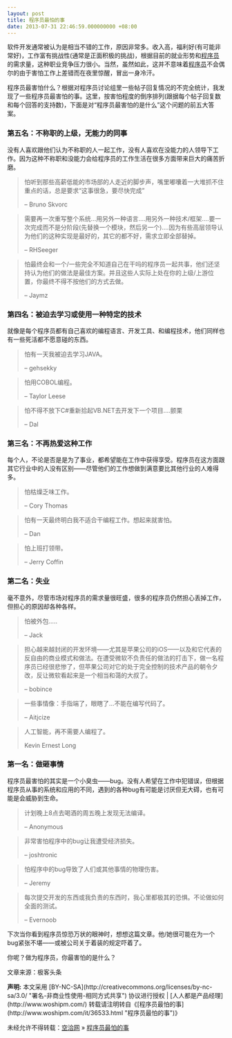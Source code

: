 ```yaml
---
layout: post
title: 程序员最怕的事
date: 2013-07-31 22:46:59.000000000 +08:00
---
```


软件开发通常被认为是相当不错的工作，原因非常多。收入高，福利好(有可能非常好)，工作富有挑战性(通常是正面积极的挑战)，根据目前的就业形势和<span class="wp_keywordlink_affiliate">[程序员](http://www.woshipm.com/tag/%E7%A8%8B%E5%BA%8F%E5%91%98 "查看 程序员 中的全部文章")</span>的需求量，这种职业竞争压力很小。当然，虽然如此，这并不意味着<span class="wp_keywordlink_affiliate">[程序员](http://www.woshipm.com/tag/%E7%A8%8B%E5%BA%8F%E5%91%98 "查看 程序员 中的全部文章")</span>不会偶尔的由于害怕工作上差错而在夜里惊醒，冒出一身冷汗。

<div>程序员最害怕什么？根据对程序员讨论组里一些帖子回复情况的不完全统计，我发现了一些程序员最害怕的事。这里，按害怕程度的倒序排列(跟据每个帖子回复数和每个回答的支持数)，下面是对“程序员最害怕的是什么”这个问题的前五大答案。

### 第五名：不称职的上级，无能力的同事

没有人喜欢跟他们认为不称职的人一起工作，没有人喜欢在没能力的人领导下工作。因为这种不称职和没能力会给程序员的工作生活在很多方面带来巨大的痛苦折磨。

> 怕听到那些高薪低能的市场部的人走近的脚步声，嘴里嘟囔着一大堆抓不住重点的话，总是要求“这事很急，要尽快完成”
> 
> – Bruno Skvorc

> 需要再一次重写整个系统…用另外一种语言….用另外一种技术/框架….要一次完成而不是分阶段(先替换一个模块，然后另一个)….因为有些高层领导认为他们的这种实现是最好的，其它的都不好，需求立即全部替掉。
> 
> – RHSeeger

> 怕最终会和一个/一些完全不知道自己在干吗的程序员一起共事，他们还坚持认为他们的做法是最佳方案。并且这些人实际上处在你的上级/上游位置，你最终不得不按他们的方式去做。
> 
> – Jaymz

### 第四名：被迫去学习或使用一种特定的技术

就像是每个程序员都有自己喜欢的编程语言、开发工具、和编程技术，他们同样也有一些死活都不愿意碰的东西。

> 怕有一天我被迫去学习JAVA。
> 
> – gehsekky

> 怕用COBOL编程。
> 
> – Taylor Leese

> 怕不得不放下C#重新拾起VB.NET去开发下一个项目….颤栗
> 
> – Dal

### 第三名：不再热爱这种工作

每个人，不论是否是是为了事业，都希望能在工作中获得享受。程序员在这方面跟其它行业中的人没有区别——尽管他们的工作想做到满意要比其他行业的人难得多。

> 怕枯燥乏味工作。
> 
> – Cory Thomas

> 怕有一天最终明白我不适合干编程工作。想起来就害怕。
> 
> – Dan

> 怕上班打领带。
> 
> – Jerry Coffin

### 第二名：失业

毫不意外，尽管市场对程序员的需求量很旺盛，很多的程序员仍然担心丢掉工作，但担心的原因却各种各样。

> 怕被外包…..
> 
> – Jack

> 担心越来越封闭的开发环境——尤其是苹果公司的iOS——以及和它代表的反自由的商业模式和做法。在遭受微软不负责任的做法的打击下，做一名程序员已经很悲惨了，但苹果公司对它的处于完全控制的技术产品的朝令夕改，反让微软看起来是一个相当和蔼的大叔了。
> 
> – bobince

> 一些事情像：手指端了，眼瞎了…不能在编写代码了。
> 
> – Aitjcize

> 人工智能，再不需要人编程了。
> 
> Kevin Ernest Long

### 第一名：做砸事情

程序员最害怕的其实是一个小臭虫——bug。没有人希望在工作中犯错误，但根据程序员从事的系统和应用的不同，遇到的各种bug有可能是讨厌但无大碍，也有可能是会威胁到生命。

> 计划晚上8点去喝酒的周五晚上发现无法编译。
> 
> – Anonymous

> 非常害怕程序中的bug让我遭受经济损失。
> 
> – joshtronic

> 怕程序中的bug导致了人们或其他事情的物理伤害。
> 
> – Jeremy

> 每次提交开发的东西或我负责的东西时，我心里都极其的恐惧。不论做如何全面的测试。
> 
> – Evernoob

下次当你看到程序员惊恐万状的眼神时，想想这篇文章。他/她很可能在为一个bug紧张不堪——或被公司关于着装的规定吓着了。

你呢？做为程序员，你最害怕的是什么？

文章来源：极客头条

</div><span style="font-weight:bold">声明:</span> 本文采用 [BY-NC-SA](http://creativecommons.org/licenses/by-nc-sa/3.0/ "署名-非商业性使用-相同方式共享") 协议进行授权 | [人人都是产品经理](http://www.woshipm.com/)  
转载请注明转自《[程序员最怕的事](http://www.woshipm.com/it/36533.html "程序员最怕的事")》

未经允许不得转载：[空洽网](http://kongqia.com) » [程序员最怕的事](http://kongqia.com/17277.html)


